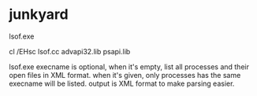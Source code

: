 junkyard
========
lsof.exe

cl /EHsc lsof.cc advapi32.lib psapi.lib
  
lsof.exe <execname> execname is optional, when it's empty, list all processes and their open files in XML format. when it's given, only processes has the same execname will be listed. output is XML format to make parsing easier.

